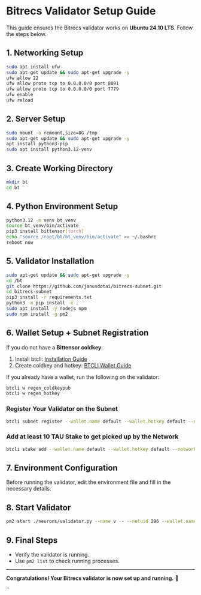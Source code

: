 # Bitrecs Validator Setup Guide

This guide ensures the Bitrecs validator works on **Ubuntu 24.10 LTS**. Follow the steps below.

## 1. Networking Setup

```bash
sudo apt install ufw
sudo apt-get update && sudo apt-get upgrade -y
ufw allow 22
ufw allow proto tcp to 0.0.0.0/0 port 8091
ufw allow proto tcp to 0.0.0.0/0 port 7779
ufw enable
ufw reload
```

## 2. Server Setup

```bash
sudo mount -o remount,size=8G /tmp
sudo apt-get update && sudo apt-get upgrade -y
apt install python3-pip
sudo apt install python3.12-venv
```

## 3. Create Working Directory

```bash
mkdir bt
cd bt
```

## 4. Python Environment Setup

```bash
python3.12 -m venv bt_venv
source bt_venv/bin/activate
pip3 install bittensor[torch]
echo "source /root/bt/bt_venv/bin/activate" >> ~/.bashrc
reboot now
```

## 5. Validator Installation

```bash
sudo apt-get update && sudo apt-get upgrade -y
cd /bt
git clone https://github.com/janusdotai/bitrecs-subnet.git
cd bitrecs-subnet
pip3 install -r requirements.txt
python3 -m pip install -e .
sudo apt install -y nodejs npm
sudo npm install -g pm2
```

## 6. Wallet Setup + Subnet Registration

If you do not have a **Bittensor coldkey**:

1. Install btcli: [Installation Guide](https://docs.bittensor.com/getting-started/install-btcli)
2. Create coldkey and hotkey: [BTCLI Wallet Guide](https://docs.bittensor.com/btcli#btcli-wallet)

If you already have a wallet, run the following on the validator:

```bash
btcli w regen_coldkeypub
btcli w regen_hotkey
```

### Register Your Validator on the Subnet

```bash
btcli subnet register --wallet.name default --wallet.hotkey default --network wss://test.finney.opentensor.ai:443 
```

### Add at least 10 TAU Stake to get picked up by the Network

```bash
btcli stake add --wallet.name default --wallet.hotkey default --network wss://test.finney.opentensor.ai:443 
```

## 7. Environment Configuration

Before running the validator, edit the environment file and fill in the necessary details.

## 8. Start Validator

```bash
pm2 start ./neurons/validator.py --name v -- --netuid 296 --wallet.name default --wallet.hotkey default --neuron.vpermit_tao_limit 1_000_000 --subtensor.network wss://test.finney.opentensor.ai:433 --logging.trace
```

## 9. Final Steps

- Verify the validator is running.
- Use `pm2 list` to check running processes.

---

**Congratulations! Your Bitrecs validator is now set up and running.** 🚀

``
